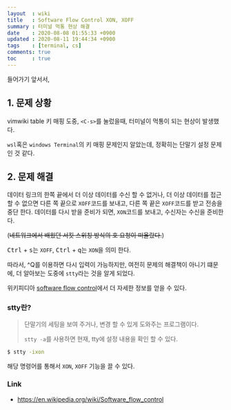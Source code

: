 ```yaml
---
layout  : wiki
title   : Software Flow Control XON, XOFF
summary : 터미널 먹통 현상 해결
date    : 2020-08-08 01:55:33 +0900
updated : 2020-08-11 19:44:34 +0900
tags    : [terminal, cs]
comments: true
toc     : true
---
```


들어가기 앞서서, 

## 1. 문제 상황

vimwiki table 키 매핑 도중, `<C-s>`를 눌렀을때, 터미널이 먹통이 되는 현상이 발생했다.

`wsl`혹은 `windows Terminal`의 키 매핑 문제인지 알았는데, 정확히는 단말기 설정 문제인 것 같다.


## 2. 문제 해결

데이터 링크의 한쪽 끝에서 더 이상 데이터를 수신 할 수 없거나, 더 이상 데이터를 접근 할 수 없으면 
다른 쪽 끝으로 `XOFF`코드를 보내고, 다른 쪽 끝은 `XOFF`코드를 받고 전송을 중단 한다. 데이터를 다시 받을 준비가 되면,
`XON`코드를 보내고, 수신자는 수신을 준비한다. 

(~~네트워크에서 배웠던 서킷 스위칭 방식의 호 요청이 떠올랐다.~~)

<kbd>Ctrl</kbd> + <kbd>s</kbd>는 `XOFF`, <kbd>Ctrl</kbd> + <kbd>q</kbd>는 `XON`을 의미 한다.

따라서, ^Q를 이용하면 다시 입력이 가능하지만, 여전히 문제의 해결책이 아니기 떄문에, 더 알아보는 도중에 `stty`라는 것을 알게 되었다.

위키피디아 [software flow control](https://en.wikipedia.org/wiki/Software_flow_control)에서 더 자세한
정보를 얻을 수 있다.

### stty란?

> 단말기의 세팅을 보여 주거나, 변경 할 수 있게 도와주는 프로그램이다.
> 
> `stty -a`를 사용하면 현재, tty에 설정 내용을 확인 할 수 있다.

```bash
$ stty -ixon
```

해당 명령어를 통해서 `XON`, `XOFF` 기능을 끌 수 있다.

### Link

* https://en.wikipedia.org/wiki/Software_flow_control

